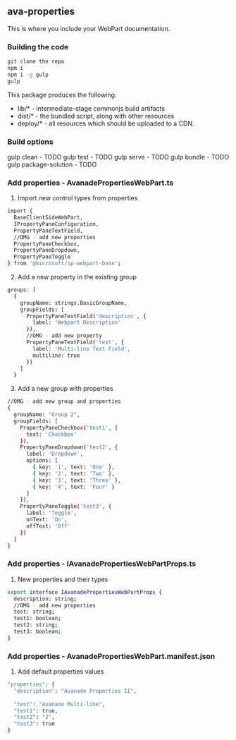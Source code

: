 ﻿## ava-properties

This is where you include your WebPart documentation.

### Building the code

```bash
git clone the repo
npm i
npm i -g gulp
gulp
```

This package produces the following:

* lib/* - intermediate-stage commonjs build artifacts
* dist/* - the bundled script, along with other resources
* deploy/* - all resources which should be uploaded to a CDN.

### Build options

gulp clean - TODO
gulp test - TODO
gulp serve - TODO
gulp bundle - TODO
gulp package-solution - TODO

### Add properties - AvanadePropertiesWebPart.ts

1) Import new control types from properties

```bash
import {
  BaseClientSideWebPart,
  IPropertyPaneConfiguration,
  PropertyPaneTextField,
  //OMG - add new properties
  PropertyPaneCheckbox,
  PropertyPaneDropdown,
  PropertyPaneToggle
} from '@microsoft/sp-webpart-base';
```

2) Add a new property in the existing group

```bash
groups: [
  {
    groupName: strings.BasicGroupName,
    groupFields: [
      PropertyPaneTextField('description', {
        label: 'Webpart Description'
      }),
      //OMG - add new property
      PropertyPaneTextField('test', {
        label: 'Multi-line Text Field',
        multiline: true
      })
    ]
  }
```

3) Add a new group with properties

```bash
//OMG - add new group and properties
{
  groupName: "Group 2",
  groupFields: [
    PropertyPaneCheckbox('test1', {
      text: 'Checkbox'
    }),
    PropertyPaneDropdown('test2', {
      label: 'Dropdown',
      options: [
        { key: '1', text: 'One' },
        { key: '2', text: 'Two' },
        { key: '3', text: 'Three' },
        { key: '4', text: 'Four' }
      ]
    }),
    PropertyPaneToggle('test3', {
      label: 'Toggle',
      onText: 'On',
      offText: 'Off'
    })
  ]
}
```
### Add properties - IAvanadePropertiesWebPartProps.ts

1) New properties and their types

```bash
export interface IAvanadePropertiesWebPartProps {
  description: string;
  //OMG - add new properties
  test: string;
  test1: boolean;
  test2: string;
  test3: boolean;
}
```
### Add properties - AvanadePropertiesWebPart.manifest.json

1) Add default properties values

```bash
"properties": {
  "description": "Avanade Properties II",
      
  "test": "Avanade Multi-line",
  "test1": true,
  "test2": "2",
  "test3": true
}
```